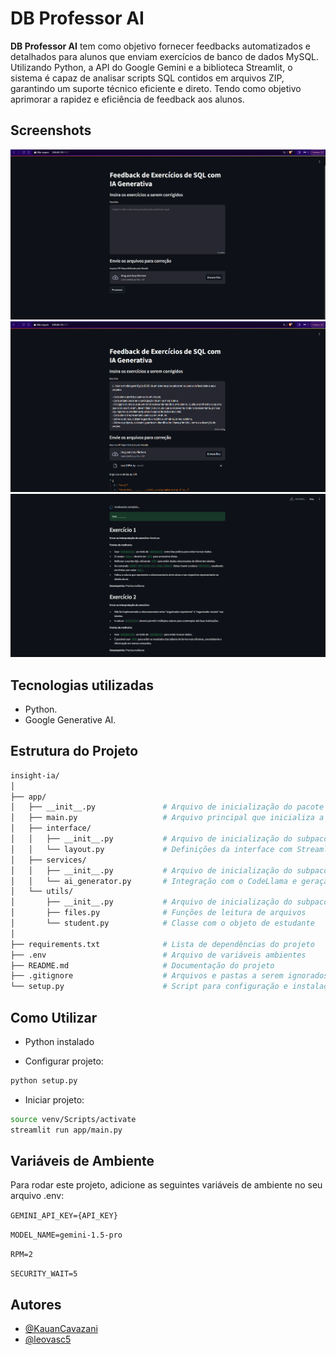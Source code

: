 # DB Professor AI

**DB Professor AI** tem como objetivo fornecer feedbacks automatizados e detalhados para alunos que enviam exercícios de banco de dados MySQL. Utilizando Python, a API do Google Gemini e a biblioteca Streamlit, o sistema é capaz de analisar scripts SQL contidos em arquivos ZIP, garantindo um suporte técnico eficiente e direto. Tendo como objetivo aprimorar a rapidez e eficiência de feedback aos alunos.

## Screenshots

![Home](./assets/screenshot-home.PNG)
![Input](./assets/screenshot-input.png)
![Result](./assets/screenshot-result.PNG)
## Tecnologias utilizadas

- Python.
- Google Generative AI.


## Estrutura do Projeto

```bash
insight-ia/
│
├── app/
│   ├── __init__.py               # Arquivo de inicialização do pacote `app`
│   ├── main.py                   # Arquivo principal que inicializa a aplicação Streamlit
│   ├── interface/
│   │   ├── __init__.py           # Arquivo de inicialização do subpacote `interface`
│   │   └── layout.py             # Definições da interface com Streamlit
│   ├── services/
│   │   ├── __init__.py           # Arquivo de inicialização do subpacote `services`
│   │   └── ai_generator.py       # Integração com o CodeLlama e geração de queries
│   └── utils/
│       ├── __init__.py           # Arquivo de inicialização do subpacote `utils`
│       ├── files.py              # Funções de leitura de arquivos
│       └── student.py            # Classe com o objeto de estudante
│
├── requirements.txt              # Lista de dependências do projeto
├── .env                          # Arquivo de variáveis ambientes
├── README.md                     # Documentação do projeto
├── .gitignore                    # Arquivos e pastas a serem ignorados pelo Git
└── setup.py                      # Script para configuração e instalação do projeto
```
    
## Como Utilizar

- Python instalado

- Configurar projeto:
```bash
python setup.py
```

- Iniciar projeto:
```bash
source venv/Scripts/activate
streamlit run app/main.py
```

## Variáveis de Ambiente

Para rodar este projeto, adicione as seguintes variáveis de ambiente no seu arquivo .env:

`GEMINI_API_KEY={API_KEY}`

`MODEL_NAME=gemini-1.5-pro`

`RPM=2`

`SECURITY_WAIT=5`


## Autores

- [@KauanCavazani](https://www.github.com/KauanCavazani)
- [@leovasc5](https://www.github.com/leovasc5)

